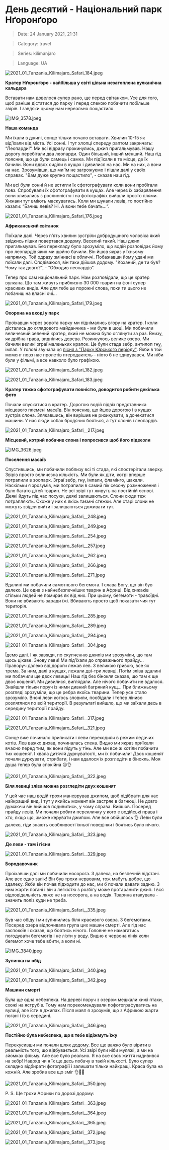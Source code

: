 # День десятий - Національний парк Нґоронґоро

> Date: 24 January 2021, 21:31

> Category: travel

> Series: kilimanjaro

> Language: UA

![2021_01_Tanzania_Kilimajaro_Safari_184.jpeg](https://res.craft.do/user/full/b5a256f3-51ff-c8e5-10fe-9343b6a0451d/A54019F4-A43E-402F-BB69-EDEBB8E52C12_2/8HJtoYQVMgdi7BewyY9QQUvHn4iuwyzYK3SvQl5WlwEz/2021_01_Tanzania_Kilimajaro_Safari_184.jpeg)

**Кратер Нґоронґоро - найбільша у світі цільна незатоплена вулканічна кальдера**

Вставати нам довелося супер рано, ще перед світанком. Усе для того, щоб раніше дістатися до парку і перед спекою побачити побільше звірів. І завдяки цьому нам нереально пощастило.

![IMG_3578.jpeg](https://res.craft.do/user/full/b5a256f3-51ff-c8e5-10fe-9343b6a0451d/B3F764BB-57B1-4D2E-97B5-871E5E4612FE_2/2i03J7HLqw2ot17LBfaXq5B9tFWsL2vqO1JnyyyQObwz/IMG_3578.jpeg)

**Наша команда**

Ми їхали в джипі, сонце тільки почало вставати. Хвилин 10-15 як від'їхали від міста. Усі сонні. І тут хлопці спереду раптом закричать: “Леопарди!“. Ми всі відразу прокинулись, джип пригальмував. Нашу дорогу перебігали два леопарди. Один більший, інший менший. Наш гід пояснив, що це були самець і самка. Ми під'їхали в те місце, де їх бачили. Вони вдвох сиділи в кущах і дивилися на нас. Ми на них, а вони на нас. Зрозумівши, що ми їм не загрожуємо і пішли далі у своїх справах. "Вам дуже крупно пощастило", - сказав наш гід.

Ми всі були сонні й не встигли їх сфотографувати коли вони пробігали повз. Спробували їх сфотографувати в кущах. Але через їх забарвлення вони зливались з рослинністю і на фотографіях вийшли просто плями. Хижаки тут вміють маскуватись. Коли ми шукали левів, то постійно казали: “Бачиш левів? Ні. А вони тебе бачать...“.

![2021_01_Tanzania_Kilimajaro_Safari_176.jpeg](https://res.craft.do/user/full/b5a256f3-51ff-c8e5-10fe-9343b6a0451d/94F7DFE1-31D6-41CE-8B13-A8EFD324E785_2/TnTRGbrklhxy4TCjRx5HyTiA3eWBqfAqmselYibwNZcz/2021_01_Tanzania_Kilimajaro_Safari_176.jpeg)

**Африканський світанок**

Поїхали далі. Через п'ять хвилин зустріли добродушного чоловіка який звідкись пішки повертався додому. Веселий такий. Наш джип пригальмував. Без перекладу було зрозуміло, що водій розповідає йому про леопардів яких ми щойно бачили. Він йшов якраз у їхньому напрямку. Той одразу змінивсі в обличчі. Побажавши йому удачі ми поїхали далі. Сподіваюся, він таки дійшов додому. "Коханий, де ти був? Чому так довго?", - “Обходив леопардів“.

Тепер про сам національний парк. Нам розповідали, що це кратер вулкана. Що там живуть приблизно 30 000 тварин на фоні супер красивих видів. Але для тебе це порожні слова, поки ти цього не побачиш на власні очі…

![2021_01_Tanzania_Kilimajaro_Safari_179.jpeg](https://res.craft.do/user/full/b5a256f3-51ff-c8e5-10fe-9343b6a0451d/doc/52A0DC52-907B-4B04-AD79-82CCF7185985/49A13A6D-4D25-44AC-8B0A-AEC74193D76B_2/UtDDxfV0DX7SpWAfRlseWbx5rkJBxSqeCB9F5jpFCocz/2021_01_Tanzania_Kilimajaro_Safari_179.jpeg)

**Охорона на вході у парк**

Проїхавши через ворота парку ми піднімались вгору на кратер. І коли дістались до оглядового майданчика - ми були в шоці. Ми побачили величезний зелений кратер, який не можна було оглянути за раз. Внизу, як дрібна трава, виднілись дерева. Розкинулось велике озеро. Ми бачили великі зграї маленьких крапок. Це були стада зебр, антилоп гну, імпал. У голові звучала ця [пісня з "Парку Юрського періоду"](https://youtu.be/428IyxSfsls). Якби в той момент повз нас пролетів птеродактель - ніхто б не здивувався. Ми ніби були у фільмі, а все навколо було графікою.

![2021_01_Tanzania_Kilimajaro_Safari_182.jpeg](https://res.craft.do/user/full/b5a256f3-51ff-c8e5-10fe-9343b6a0451d/doc/52A0DC52-907B-4B04-AD79-82CCF7185985/CE5C6D4B-EAC8-40DE-BF31-4659E3C12992_2/nu5S9iSFAhzqMviI9C1IcyqcjI4Wz946dp17Mpvj5z0z/2021_01_Tanzania_Kilimajaro_Safari_182.jpeg)

![2021_01_Tanzania_Kilimajaro_Safari_183.jpeg](https://res.craft.do/user/full/b5a256f3-51ff-c8e5-10fe-9343b6a0451d/doc/52A0DC52-907B-4B04-AD79-82CCF7185985/9D3E074B-83F1-4082-A3B9-FF3F4A620786_2/tmC9GlBLbhMCoZ610rQv4y61gw1qAHkhqoVD2YY89qwz/2021_01_Tanzania_Kilimajaro_Safari_183.jpeg)

**Кратер тяжко сфотографувати повністю, доводится робити декілька фото**

Почали спускатися в кратер. Дорогою водій підвіз представника місцевого племені масаїв. Він пояснив, що йшов дорогою і в кущах зустрів слона. Злякавшись, він вирішив не ризикувати, а дочекатися машини. У нас люди собак бродячих бояться, а тут слонів і леопардів.

![2021_01_Tanzania_Kilimajaro_Safari__217.jpeg](https://res.craft.do/user/full/b5a256f3-51ff-c8e5-10fe-9343b6a0451d/doc/52A0DC52-907B-4B04-AD79-82CCF7185985/3A54C384-813C-460B-BB6D-A7FCAC2DEB68_2/svBQUOM8zXKC1gzCBz1ypNPsna2geL4rf5kHI1qeZmsz/2021_01_Tanzania_Kilimajaro_Safari__217.jpeg)

**Місцевий, котрий побачив слона і попросився щоб його підвезли**

![IMG_3626.jpeg](https://res.craft.do/user/full/b5a256f3-51ff-c8e5-10fe-9343b6a0451d/doc/52A0DC52-907B-4B04-AD79-82CCF7185985/2057A678-0107-4464-B192-4CAAFBA92E31_2/Ig7Zn7QVrshCanYmd53TN9bxdfbeKxat3VInj9PgxJ0z/IMG_3626.jpeg)

**Поселення масаїв**

Спустившись, ми побачили поблизу всі ті стада, які спостерігали зверху. Звірів просто величезна кількість. Ми були як діти, котрі вперше потрапили в зоопарк. Зграї зебр, гну, імпали, фламінго, шакали. Наскільки я зрозумів, ми потрапили в самий пік сезону розмноження і було багато дітей тварин. Не всі звірі тут живуть на постійній основі. Деякі йдуть під час посухи, деякі залишаються. Слони сюди теж потрапляють. Схоже у них є якісь  таємні стежки. Але старі слони не можуть звідси вийти і залишаються доживати тут.

![2021_01_Tanzania_Kilimajaro_Safari__248.jpeg](https://res.craft.do/user/full/b5a256f3-51ff-c8e5-10fe-9343b6a0451d/doc/52A0DC52-907B-4B04-AD79-82CCF7185985/2C543CCC-D8A2-45C6-8CAB-2DE2BDB7EEA2_2/ny4yqDEN8Pc9uj7ekOPnEztLZ4sit5uJ85yiNrczifAz/2021_01_Tanzania_Kilimajaro_Safari__248.jpeg)

![2021_01_Tanzania_Kilimajaro_Safari__249.jpeg](https://res.craft.do/user/full/b5a256f3-51ff-c8e5-10fe-9343b6a0451d/doc/52A0DC52-907B-4B04-AD79-82CCF7185985/A4FBE955-6260-4546-8A05-815F40F6B780_2/BRwmbQG5twAAvrhQFlmy2Fmk5gc4vid5KbyvhJKCf0gz/2021_01_Tanzania_Kilimajaro_Safari__249.jpeg)

![2021_01_Tanzania_Kilimajaro_Safari__254.jpeg](https://res.craft.do/user/full/b5a256f3-51ff-c8e5-10fe-9343b6a0451d/doc/52A0DC52-907B-4B04-AD79-82CCF7185985/A39D3F75-C956-4D4E-96BA-8E3C326F5B1B_2/qyBObyiHPRIGdaj3MbCz9pUoAS9PfwExeXjvk1gXH2gz/2021_01_Tanzania_Kilimajaro_Safari__254.jpeg)

![2021_01_Tanzania_Kilimajaro_Safari__257.jpeg](https://res.craft.do/user/full/b5a256f3-51ff-c8e5-10fe-9343b6a0451d/doc/52A0DC52-907B-4B04-AD79-82CCF7185985/34698D4C-798B-40F9-AB78-E30BA46A0499_2/lyBXB403XuUsVlgKatmkCwS4pGw3k0qx4OvQMaKPdywz/2021_01_Tanzania_Kilimajaro_Safari__257.jpeg)

![2021_01_Tanzania_Kilimajaro_Safari__262.jpeg](https://res.craft.do/user/full/b5a256f3-51ff-c8e5-10fe-9343b6a0451d/doc/52A0DC52-907B-4B04-AD79-82CCF7185985/A878C01F-D35D-4834-8869-AA5FA0AF5D56_2/BpGVmxtKi0G3gvtOHk8hJivkJX0qVYS0lNVYNxDeyaMz/2021_01_Tanzania_Kilimajaro_Safari__262.jpeg)

![2021_01_Tanzania_Kilimajaro_Safari__266.jpeg](https://res.craft.do/user/full/b5a256f3-51ff-c8e5-10fe-9343b6a0451d/doc/52A0DC52-907B-4B04-AD79-82CCF7185985/C433715A-6F4D-47F7-8769-12E6423A03F7_2/bJGD7xkB96JGAi39lPD0M4lIGm5cFkSzMdK8xcrav9gz/2021_01_Tanzania_Kilimajaro_Safari__266.jpeg)

![2021_01_Tanzania_Kilimajaro_Safari__271.jpeg](https://res.craft.do/user/full/b5a256f3-51ff-c8e5-10fe-9343b6a0451d/doc/52A0DC52-907B-4B04-AD79-82CCF7185985/54B84344-4734-476D-8AEF-D145E507960F_2/kf5SCoiubMkQkXZn5GZiAmD0L8VbqWC5BnogzCc8CtUz/2021_01_Tanzania_Kilimajaro_Safari__271.jpeg)

Вдалині ми побачили самотнього бегемота. І слава Богу, що він був далеко. Це одна з найнебезпечніших тварин в Африці. Від хижаків стільки людей не помирає як від них. При цьому, бегемоти - травоїдні. Вони не вбивають заради їжі. Вбивають просто щоб показати чия тут територія.

![2021_01_Tanzania_Kilimajaro_Safari__285.jpeg](https://res.craft.do/user/full/b5a256f3-51ff-c8e5-10fe-9343b6a0451d/doc/52A0DC52-907B-4B04-AD79-82CCF7185985/8204BA0E-7CBC-4004-A2D1-CF7B44BE9DE9_2/fupxcxQQDkrK2FqTDT5JimbKXxKyHUFLdiZosj6ZjzQz/2021_01_Tanzania_Kilimajaro_Safari__285.jpeg)

![2021_01_Tanzania_Kilimajaro_Safari__289.jpeg](https://res.craft.do/user/full/b5a256f3-51ff-c8e5-10fe-9343b6a0451d/doc/52A0DC52-907B-4B04-AD79-82CCF7185985/F8686909-EF9C-4CB2-B312-115AF8299912_2/G9tr3v7dyTlSH2ThwFxtzrxl1yhn288OKq9LtWTlFlUz/2021_01_Tanzania_Kilimajaro_Safari__289.jpeg)

![2021_01_Tanzania_Kilimajaro_Safari__294.jpeg](https://res.craft.do/user/full/b5a256f3-51ff-c8e5-10fe-9343b6a0451d/doc/52A0DC52-907B-4B04-AD79-82CCF7185985/014792F9-D90F-420B-A5BB-FAE55E54B26D_2/6zVJDTyXN6swL86Ex8vSXJtQ0qt44TVYUICbFnBEB34z/2021_01_Tanzania_Kilimajaro_Safari__294.jpeg)

![2021_01_Tanzania_Kilimajaro_Safari__304.jpeg](https://res.craft.do/user/full/b5a256f3-51ff-c8e5-10fe-9343b6a0451d/doc/52A0DC52-907B-4B04-AD79-82CCF7185985/EA945E54-EBEC-4C82-966C-C1F0F1381F70_2/app18aBeFw8UowBc7YEn5a0TG5n71V5UagKCzLZJri8z/2021_01_Tanzania_Kilimajaro_Safari__304.jpeg)

Їдемо далі. І як завжди, по скупченню джипів ми зрозуміли, що там щось цікаве. Знову леви! Ми під'їхали до справжнього прайду... Праворуч далеко від дороги лежав лев. З великою гривою, все як трема. За ним, далі в кущах, лежали дві-три левиці. Потім зліва вдалині ми побачили ще двох левиць! Наш гід без бінокля сказав, що там є ще двоє кошенят. Ми дивилися, виглядали. Але нічого побачити не вдалося. Знайшли тільки поруч із ними дивний багряний кущ... При ближньому розгляді зрозуміли, що це ребра якоїсь тварини. Тепер усе стало зрозуміло. Вночі леви когось зловили, пообідали і тепер ліниво розляглися по всій території. В результаті вийшло, що ми заїхали десь в середину території прайду.

![2021_01_Tanzania_Kilimajaro_Safari__317.jpeg](https://res.craft.do/user/full/b5a256f3-51ff-c8e5-10fe-9343b6a0451d/doc/52A0DC52-907B-4B04-AD79-82CCF7185985/7DF83AA5-08CC-4AE2-A457-B25C2111595F_2/mgqNIyMPx4oTmqVDxGyTyeNGkfQJe67bsfzu92jCPFMz/2021_01_Tanzania_Kilimajaro_Safari__317.jpeg)

![2021_01_Tanzania_Kilimajaro_Safari__321.jpeg](https://res.craft.do/user/full/b5a256f3-51ff-c8e5-10fe-9343b6a0451d/doc/52A0DC52-907B-4B04-AD79-82CCF7185985/DF1AA15C-3919-4356-BBC5-34CEC2903CD1_2/DnFi5kYzskrYXGG4FFfgmKChtoKi7K7qinXxt2vQClgz/2021_01_Tanzania_Kilimajaro_Safari__321.jpeg)

Сонце вже починало припикати і леви переходили в режим ледачих котів. Лев важко дихав, починалась спека. Видно ми якраз приїхали вчасно перед тим, як вони підуть у тінь. Але ми все ж хотіли побачити тих кошенят. І хвала дитячій дурнуватості, ми їх побачили! Двоє кошенят почали дуркувати, стрибати, і нам вдалося їх розгледіти в бінокль. Моя душа тепер була спокійна 😌👌

![2021_01_Tanzania_Kilimajaro_Safari__322.jpeg](https://res.craft.do/user/full/b5a256f3-51ff-c8e5-10fe-9343b6a0451d/doc/52A0DC52-907B-4B04-AD79-82CCF7185985/7F15CD19-EB87-4B64-A319-A7522E94F237_2/hcd788g9YWiwv0ijRZ8JefTWM95RQaYyQTp5SjJqKeEz/2021_01_Tanzania_Kilimajaro_Safari__322.jpeg)

**Біля левиці зліва можна розгледіти двух кошенят**

У цей час наш водій трохи маневрував джипом, щоб підібрати для нас найкращий вид. І тут у якийсь момент він застряє в багнюці. Не довго думаючи він вийшов подивитись, у чому справа. Вийшов. Посеред прайду левів. Ми почали робити перекличку у кого є водійські права і хто, якщо що, зможе керувати джипом. Але все обійшлось 👌 Леви були далеко, гіди знають особливості їхньої поведінки і боятись було нічого.

![2021_01_Tanzania_Kilimajaro_Safari__323.jpeg](https://res.craft.do/user/full/b5a256f3-51ff-c8e5-10fe-9343b6a0451d/doc/52A0DC52-907B-4B04-AD79-82CCF7185985/43D34301-988B-48AE-B4FC-80D1E631C326_2/F88wlUKVnuCWFz7JeaTS8zfJCh80g0dqI2aRT1UjqiUz/2021_01_Tanzania_Kilimajaro_Safari__323.jpeg)

**Де леви - там і гієни**

![2021_01_Tanzania_Kilimajaro_Safari__329.jpeg](https://res.craft.do/user/full/b5a256f3-51ff-c8e5-10fe-9343b6a0451d/doc/52A0DC52-907B-4B04-AD79-82CCF7185985/2FD81D25-D1B4-4817-BD0F-ACFB63120129_2/F3hVWnBKOxaInc0NaGQSnkvnoyRt5gCYINAicCgPmboz/2021_01_Tanzania_Kilimajaro_Safari__329.jpeg)

**Бородавочник**

Проїхавши далі ми побачили носорога. З далека, на безпечній відстані. Але все одно залік! Він був трохи нервовим, тож мабуть добре, що здалеку. Якби він почав підходити до нас, ми б почали давати задню. З ним жарти погані і він з легкістю з розбігу може протаранити джип. І вся відповідальність ляже не на носорога, а на водія. Тварина атакувала - значить поліз куди не треба.

![2021_01_Tanzania_Kilimajaro_Safari__335.jpeg](https://res.craft.do/user/full/b5a256f3-51ff-c8e5-10fe-9343b6a0451d/doc/52A0DC52-907B-4B04-AD79-82CCF7185985/C9C10A2D-C5F2-4C9B-8B79-B7F2CFBFA534_2/rzeFZPERLqzFiFqt5iNlCetVpuLC74Fe4riYJyE4ovwz/2021_01_Tanzania_Kilimajaro_Safari__335.jpeg)

Був час обіду і ми зупинились біля красивого озера. З бегемотами. Посеред озера відпочивала група цих машин смерті. Але гід нас заспокоїв і сказав, що боятись нічого. Головне не намагатись погодувати бегемотів і не лізти у воду. Видно є червона лінія коли бегемот хоче тебе вбити, а коли ні.

![IMG_3840.jpeg](https://res.craft.do/user/full/b5a256f3-51ff-c8e5-10fe-9343b6a0451d/doc/52A0DC52-907B-4B04-AD79-82CCF7185985/99ED715E-CC03-4802-9FFA-E67F80C6B5CA_2/dRvGdLfkLfNI3gFT4u9Jkx5re9jm1hxyFb3IYNcc1zgz/IMG_3840.jpeg)

**Зупинка на обід**

![2021_01_Tanzania_Kilimajaro_Safari__340.jpeg](https://res.craft.do/user/full/b5a256f3-51ff-c8e5-10fe-9343b6a0451d/doc/52A0DC52-907B-4B04-AD79-82CCF7185985/BD1E6057-3B0B-43D4-87FC-2834B0A55263_2/wmxNhPu7DEmgNmoMZ5m2szwVHpvfRWRo0FUSy5o7xzUz/2021_01_Tanzania_Kilimajaro_Safari__340.jpeg)

![2021_01_Tanzania_Kilimajaro_Safari__342.jpeg](https://res.craft.do/user/full/b5a256f3-51ff-c8e5-10fe-9343b6a0451d/doc/52A0DC52-907B-4B04-AD79-82CCF7185985/FF6C0380-A60E-40DE-8713-5A3C49E49EB6_2/SqX1fwvuS1jladrxoi5oFG6tHSGXuxskd68tRvvxyvoz/2021_01_Tanzania_Kilimajaro_Safari__342.jpeg)

**Машини смерті**

Була ще одна небезпека. На дереві поруч з озером мешкали хижі птахи, схожі на яструбів. Тому нам порекомендували пофотографуватись на вулиці, але їсти в джипах. Після мавп я зрозумів, що з Африкою жарти погані і їв в середині.

![2021_01_Tanzania_Kilimajaro_Safari__346.jpeg](https://res.craft.do/user/full/b5a256f3-51ff-c8e5-10fe-9343b6a0451d/doc/52A0DC52-907B-4B04-AD79-82CCF7185985/5E19E450-81B7-4F33-B657-07EE9822D3FD_2/EpRXoiaTtMzgmfHh5XVJwL9WDfORjl1sT8qFfGoentwz/2021_01_Tanzania_Kilimajaro_Safari__346.jpeg)

**Постійно була небезпека, що в тебе відіжмуть їжу**

Перекусивши ми почали шлях додому. Все ще важко було вірити в реальність того, що відбувається. Усі звірі були ніби муляжі, а ми на зйомках фільму. Але все було реально. Я на все своє життя надивився на зебр! Навряд чи я їх ще десь побачу в такій кількості. Було супер складно відбирати фотографії і залишати тільки найкращі. Краса була на кожній. Але зробив все що зміг 👌🦁🐘

![2021_01_Tanzania_Kilimajaro_Safari__350.jpeg](https://res.craft.do/user/full/b5a256f3-51ff-c8e5-10fe-9343b6a0451d/doc/52A0DC52-907B-4B04-AD79-82CCF7185985/D899E055-85EE-430F-AF40-D7132A4074B5_2/3z7XxCbZzxchvZEty06gbjYxkQ2JIxSBQD1bOA2C9qcz/2021_01_Tanzania_Kilimajaro_Safari__350.jpeg)

P. S. Ще трохи Африки по дорозі додому:

![2021_01_Tanzania_Kilimajaro_Safari__363.jpeg](https://res.craft.do/user/full/b5a256f3-51ff-c8e5-10fe-9343b6a0451d/doc/52A0DC52-907B-4B04-AD79-82CCF7185985/649F1C45-AB7E-4D2B-B732-4C2CA9C87B9F_2/j9f5woHoXYV26TlzzHAr3LZA7Sl3fzd2KwNV78oDETsz/2021_01_Tanzania_Kilimajaro_Safari__363.jpeg)

![2021_01_Tanzania_Kilimajaro_Safari__364.jpeg](https://res.craft.do/user/full/b5a256f3-51ff-c8e5-10fe-9343b6a0451d/doc/52A0DC52-907B-4B04-AD79-82CCF7185985/5DA74886-B397-490B-B174-6EF3BFD4C80C_2/HTXuaEnpRRUCwBCnrZmSEXwu0nxpRqAaUwaPTbynBKgz/2021_01_Tanzania_Kilimajaro_Safari__364.jpeg)

![2021_01_Tanzania_Kilimajaro_Safari__365.jpeg](https://res.craft.do/user/full/b5a256f3-51ff-c8e5-10fe-9343b6a0451d/doc/52A0DC52-907B-4B04-AD79-82CCF7185985/E943428E-31C8-4666-86B8-FE7C16888A77_2/SHnstVyAuR2MEgb1C2UbPhQMNxRPNl2e6Nd8VnkuuUUz/2021_01_Tanzania_Kilimajaro_Safari__365.jpeg)

![2021_01_Tanzania_Kilimajaro_Safari__372.jpeg](https://res.craft.do/user/full/b5a256f3-51ff-c8e5-10fe-9343b6a0451d/doc/52A0DC52-907B-4B04-AD79-82CCF7185985/43E543A2-6CDD-4FAD-92E7-71325C92FFAD_2/RGuhNw1y9KA6ll5Ixyw1j1iTJeO691mM41X6m4xiZTMz/2021_01_Tanzania_Kilimajaro_Safari__372.jpeg)

![2021_01_Tanzania_Kilimajaro_Safari__373.jpeg](https://res.craft.do/user/full/b5a256f3-51ff-c8e5-10fe-9343b6a0451d/doc/52A0DC52-907B-4B04-AD79-82CCF7185985/65BEA463-2C25-46EC-950C-E5A436C0E57E_2/G4c6xHaGqdUH0JjTFSYDwgToxDPXsih5cLEc9sQOB0gz/2021_01_Tanzania_Kilimajaro_Safari__373.jpeg)

